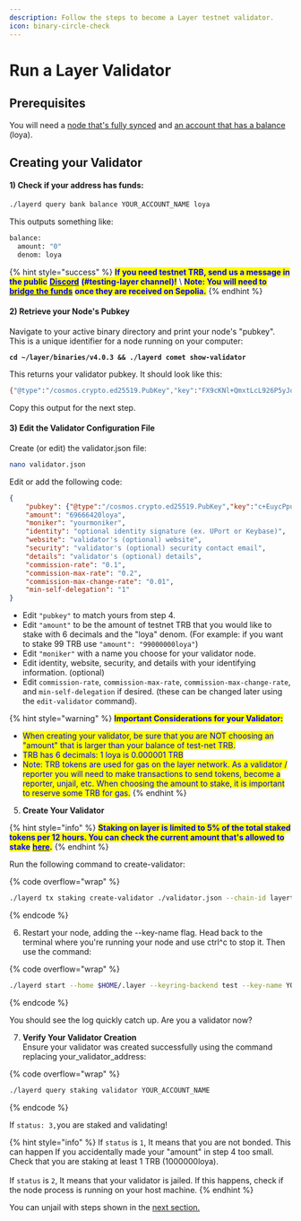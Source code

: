 ```yaml
---
description: Follow the steps to become a Layer testnet validator.
icon: binary-circle-check
---
```


# Run a Layer Validator

## Prerequisites

You will need a [node that's fully synced](../node-setup/) and [an account that has a balance](../manage-accounts.md) (loya).

## Creating your Validator

#### 1) Check if your address has funds:

```bash
./layerd query bank balance YOUR_ACCOUNT_NAME loya
```

This outputs something like:

```bash
balance:
  amount: "0"
  denom: loya
```

{% hint style="success" %}
<mark style="color:blue;">**If you need testnet TRB, send us a message in the public**</mark> [<mark style="color:blue;">**Discord**</mark>](https://discord.gg/HX76jMhvG6) <mark style="color:blue;">**(#testing-layer channel)!**</mark> \ <mark style="color:blue;">**Note: You will need to**</mark> [<mark style="color:blue;">**bridge the funds**</mark>](../bridge-trbp-from-sepolia/) <mark style="color:blue;">**once they are received on Sepolia.**</mark>
{% endhint %}

#### 2)  Retrieve your Node's Pubkey

Navigate to your active binary directory and print your node's "pubkey". This is a unique identifier for a node running on your computer:

<pre class="language-bash"><code class="lang-bash"><strong>cd ~/layer/binaries/v4.0.3 &#x26;&#x26; ./layerd comet show-validator
</strong></code></pre>

This returns your validator pubkey.  It should look like this:

```bash
{"@type":"/cosmos.crypto.ed25519.PubKey","key":"FX9cKNl+QmxtLcL926P5yJqZw7YyuSX3HQAZboz3TjM="}
```

Copy this output for the next step.

#### **3) Edit the Validator Configuration File**

Create (or edit) the validator.json file:

```bash
nano validator.json
```

Edit or add the following code:

```json
{
    "pubkey": {"@type":"/cosmos.crypto.ed25519.PubKey","key":"c+EuycPpudgiyVl6guYG9oyPSImHHJz1z0Pg4ODKveo="},
    "amount": "69666420loya",
    "moniker": "yourmoniker",
    "identity": "optional identity signature (ex. UPort or Keybase)",
    "website": "validator's (optional) website",
    "security": "validator's (optional) security contact email",
    "details": "validator's (optional) details",
    "commission-rate": "0.1",
    "commission-max-rate": "0.2",
    "commission-max-change-rate": "0.01",
    "min-self-delegation": "1"
}
```

* Edit `"pubkey"` to match yours from step 4.
* Edit `"amount"` to be the amount of testnet TRB that you would like to stake with 6 decimals and the "loya" denom. (For example: if you want to stake 99 TRB use `"amount": "99000000loya"`)
* Edit `"moniker"` with a name you choose for your validator node.
* Edit identity, website, security, and details with your identifying information. (optional)
* Edit `commission-rate`, `commission-max-rate`, `commission-max-change-rate`, and `min-self-delegation` if desired. (these can be changed later using the `edit-validator` command).

{% hint style="warning" %}
<mark style="color:blue;">**Important Considerations for your Validator:**</mark>

* <mark style="color:blue;">When creating your validator, be sure that you are NOT choosing an "amount" that is larger than your balance of test-net TRB.</mark>&#x20;
* <mark style="color:blue;">TRB has 6 decimals: 1 loya is 0.000001 TRB</mark>
* <mark style="color:blue;">Note: TRB tokens are used for gas on the layer network. As a validator / reporter you will need to make transactions to send tokens, become a reporter, unjail, etc. When choosing the amount to stake, it is important to reserve some TRB for gas.</mark>
{% endhint %}

5. **Create Your Validator**

{% hint style="info" %}
<mark style="color:blue;">**Staking on layer is limited to 5% of the total staked tokens per 12 hours. You can check the current amount that's allowed to stake**</mark> [<mark style="color:blue;">**here**</mark>](https://antietam.tellor.io/)<mark style="color:blue;">**.**</mark>
{% endhint %}

Run the following command to create-validator:

{% code overflow="wrap" %}
```bash
./layerd tx staking create-validator ./validator.json --chain-id layertest-4 --from YOUR_ACCOUNT_NAME --fees 5loya --yes
```
{% endcode %}

6. Restart your node, adding the --key-name flag. Head back to the terminal where you're running your node and use ctrl^c to stop it. Then use the command:

{% code overflow="wrap" %}
```sh
./layerd start --home $HOME/.layer --keyring-backend test --key-name YOUR_ACCOUNT_NAME
```
{% endcode %}

You should see the log quickly catch up. Are you a validator now?

7. **Verify Your Validator Creation**\
   Ensure your validator was created successfully using the command replacing your\_validator\_address:

{% code overflow="wrap" %}
```bash
./layerd query staking validator YOUR_ACCOUNT_NAME
```
{% endcode %}

If `status: 3,`you are staked and validating!

{% hint style="info" %}
If `status` is `1`, It means that you are not bonded. This can happen If you accidentally made your "amount" in step 4 too small. Check that you are staking at least 1 TRB (1000000loya).\
\
If `status` is `2`, It means that your validator is jailed. If this happens, check if the node process is running on your host machine.&#x20;
{% endhint %}

You can unjail with steps shown in the [next section.](../run-the-data-reporter.md)
